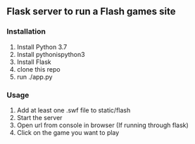 ## Flask server to run a Flash games site

### Installation
1. Install Python 3.7
2. Install pythonispython3
3. Install Flask
4. clone this repo
5. run ./app.py


### Usage
1. Add at least one .swf file to static/flash
2. Start the server
3. Open url from console in browser (If running through flask)
4. Click on the game you want to play